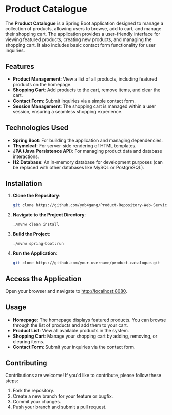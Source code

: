 # Product Catalogue

The **Product Catalogue** is a Spring Boot application designed to manage a collection of products, allowing users to browse, add to cart, and manage their shopping cart. The application provides a user-friendly interface for viewing featured products, creating new products, and managing the shopping cart. It also includes basic contact form functionality for user inquiries.

## Features

- **Product Management**: View a list of all products, including featured products on the homepage.
- **Shopping Cart**: Add products to the cart, remove items, and clear the cart.
- **Contact Form**: Submit inquiries via a simple contact form.
- **Session Management**: The shopping cart is managed within a user session, ensuring a seamless shopping experience.

## Technologies Used

- **Spring Boot**: For building the application and managing dependencies.
- **Thymeleaf**: For server-side rendering of HTML templates.
- **JPA (Java Persistence API)**: For managing product data and database interactions.
- **H2 Database**: An in-memory database for development purposes (can be replaced with other databases like MySQL or PostgreSQL).

## Installation

1. **Clone the Repository**:
   ```bash
   git clone https://github.com/ynb4gang/Product-Repository-Web-Service.git
   ```
2. **Navigate to the Project Directory**:
   ```bash
   ./mvnw clean install
   ```
3. **Build the Project**:
   ```bash
   ./mvnw spring-boot:run
   ```
4. **Run the Application**:
   ```bash
   git clone https://github.com/your-username/product-catalogue.git
   ```

## Access the Application

Open your browser and navigate to [http://localhost:8080](http://localhost:8080).

## Usage

- **Homepage**: The homepage displays featured products. You can browse through the list of products and add them to your cart.
- **Product List**: View all available products in the system.
- **Shopping Cart**: Manage your shopping cart by adding, removing, or clearing items.
- **Contact Form**: Submit your inquiries via the contact form.

## Contributing

Contributions are welcome! If you'd like to contribute, please follow these steps:

1. Fork the repository.
2. Create a new branch for your feature or bugfix.
3. Commit your changes.
4. Push your branch and submit a pull request.
